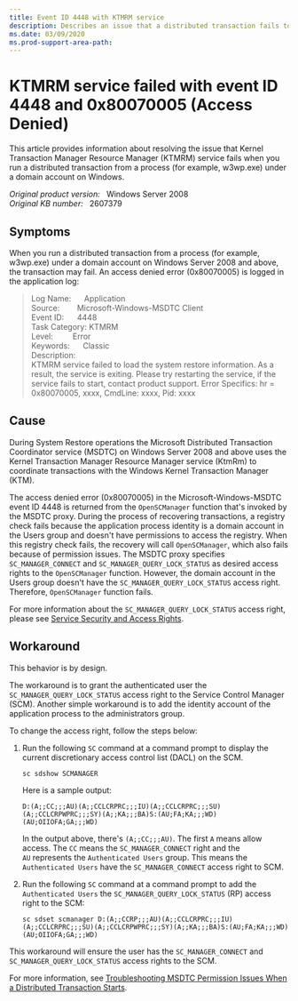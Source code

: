 ```yaml
---
title: Event ID 4448 with KTMRM service
description: Describes an issue that a distributed transaction fails to run from a process (ex. w3wp.exe) under a domain account on Windows Server 2008 and above. Provides a workaround.
ms.date: 03/09/2020
ms.prod-support-area-path:
---
```

# KTMRM service failed with event ID 4448 and 0x80070005 (Access Denied)

This article provides information about resolving the issue that Kernel Transaction Manager Resource Manager (KTMRM) service fails when you run a distributed transaction from a process (for example, w3wp.exe) under a domain account on Windows.

_Original product version:_ &nbsp; Windows Server 2008  
_Original KB number:_ &nbsp; 2607379

## Symptoms

When you run a distributed transaction from a process (for example, w3wp.exe) under a domain account on Windows Server 2008 and above, the transaction may fail. An access denied error (0x80070005) is logged in the application log:

> Log Name:      Application<br/>
> Source:        Microsoft-Windows-MSDTC Client<br/>
> Event ID:      4448<br/>
> Task Category: KTMRM<br/>
> Level:         Error<br/>
> Keywords:      Classic<br/>
> Description:<br/>
> KTMRM service failed to load the system restore information. As a result, the service is exiting. Please try restarting the service, if the service fails to start, contact product support. Error Specifics: hr = 0x80070005, xxxx, CmdLine: xxxx, Pid: xxxx

## Cause

During System Restore operations the Microsoft Distributed Transaction Coordinator service (MSDTC) on Windows Server 2008 and above uses the Kernel Transaction Manager Resource Manager service (KtmRm) to coordinate transactions with the Windows Kernel Transaction Manager (KTM).

The access denied error (0x80070005) in the Microsoft-Windows-MSDTC event ID 4448 is returned from the `OpenSCManager` function that's invoked by the MSDTC proxy. During the process of recovering transactions, a registry check fails because the application process identity is a domain account in the Users group and doesn't have permissions to access the registry. When this registry check fails, the recovery will call `OpenSCManager`, which also fails because of permission issues. The MSDTC proxy specifies `SC_MANAGER_CONNECT` and `SC_MANAGER_QUERY_LOCK_STATUS` as desired access rights to the `OpenSCManager` function. However, the domain account in the Users group doesn't have the `SC_MANAGER_QUERY_LOCK_STATUS` access right. Therefore, `OpenSCManager` function fails.

For more information about the `SC_MANAGER_QUERY_LOCK_STATUS` access right, please see [Service Security and Access Rights](/windows/win32/services/service-security-and-access-rights).

## Workaround

This behavior is by design.

The workaround is to grant the authenticated user the `SC_MANAGER_QUERY_LOCK_STATUS` access right to the Service Control Manager (SCM). Another simple workaround is to add the identity account of the application process to the administrators group.

To change the access right, follow the steps below:

1. Run the following `SC` command at a command prompt to display the current discretionary access control list (DACL) on the SCM.

    ```console
    sc sdshow SCMANAGER
    ```

    Here is a sample output:

    ```console
    D:(A;;CC;;;AU)(A;;CCLCRPRC;;;IU)(A;;CCLCRPRC;;;SU)(A;;CCLCRPWPRC;;;SY)(A;;KA;;;BA)S:(AU;FA;KA;;;WD)(AU;OIIOFA;GA;;;WD)
    ```

    In the output above, there's `(A;;CC;;;AU)`. The first `A` means allow access. The `CC` means the `SC_MANAGER_CONNECT` right and the `AU` represents the `Authenticated Users` group. This means the `Authenticated Users` have the `SC_MANAGER_CONNECT` access right to SCM.

2. Run the following `SC` command at a command prompt to add the `Authenticated Users` the `SC_MANAGER_QUERY_LOCK_STATUS` (RP) access right to the SCM:

    ```console
    sc sdset scmanager D:(A;;CCRP;;;AU)(A;;CCLCRPRC;;;IU)(A;;CCLCRPRC;;;SU)(A;;CCLCRPWPRC;;;SY)(A;;KA;;;BA)S:(AU;FA;KA;;;WD)(AU;OIIOFA;GA;;;WD)
    ```

This workaround will ensure the user has the `SC_MANAGER_CONNECT` and `SC_MANAGER_QUERY_LOCK_STATUS` access rights to the SCM.

For more information, see [Troubleshooting MSDTC Permission Issues When a Distributed Transaction Starts](/archive/blogs/distributedservices/troubleshooting-msdtc-permission-issues-when-a-distributed-transaction-starts).
